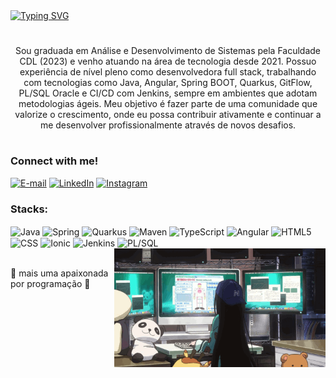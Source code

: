<div align="left">
  <a href="https://git.io/typing-svg">
      <img src="https://readme-typing-svg.herokuapp.com?font=Handjet&size=30&pause=1000&color=0CD7B6&width=435&lines=Ol%C3%A1!+Eu+sou+a+Jhully+Aires%F0%9F%91%8B" alt="Typing SVG" />
  </a>
</div>

#

<p align="center"> Sou graduada em Análise e Desenvolvimento de Sistemas pela Faculdade CDL (2023) e venho atuando na área de tecnologia desde 2021. Possuo experiência de nível pleno como desenvolvedora full stack, trabalhando com tecnologias como Java, Angular, Spring BOOT, Quarkus, GitFlow, PL/SQL Oracle e CI/CD com Jenkins, sempre em ambientes que adotam metodologias ágeis. Meu objetivo é fazer parte de uma comunidade que valorize o crescimento, onde eu possa contribuir ativamente e continuar a me desenvolver profissionalmente através de novos desafios.
  
#

<h3 align="left">Connect with me!</h3>
<div align="left">
    
[![E-mail](https://img.shields.io/badge/-Email-000?style=for-the-badge&logo=microsoft-outlook&logoColor=FF00F6&color:FFF)](jhullyeaires@hotmail.com)
[![LinkedIn](https://img.shields.io/badge/-LinkedIn-000?style=for-the-badge&logo=linkedin&logoColor=FF00F6&color:FFF)](https://www.linkedin.com/in/jhully-aires/)
[![Instagram](https://img.shields.io/badge/-Instagram-000?style=for-the-badge&logo=instagram&logoColor=FF00F6&color:FFF)](https://instagram.com/jhully.aires)

</div>

<h3 align="left">Stacks:</h3>
<div style="display: inline_block">
    <img align="center" alt="Java" height="60" width="60" src="https://cdn.jsdelivr.net/gh/devicons/devicon@latest/icons/java/java-original-wordmark.svg"/>
    <img align="center" alt="Spring" height="60" width="60" src="https://cdn.jsdelivr.net/gh/devicons/devicon@latest/icons/spring/spring-original.svg"/>
    <img align="center" alt="Quarkus" height="60" width="60" src="https://cdn.jsdelivr.net/gh/devicons/devicon@latest/icons/quarkus/quarkus-original.svg"/>
    <img align="center" alt="Maven" height="60" width="60" src="https://cdn.jsdelivr.net/gh/devicons/devicon@latest/icons/maven/maven-original.svg"/>
    <img align="center" alt="TypeScript" height="60" width="60" src="https://cdn.jsdelivr.net/gh/devicons/devicon@latest/icons/typescript/typescript-original.svg"/>
    <img align="center" alt="Angular" height="60" width="60" src="https://cdn.jsdelivr.net/gh/devicons/devicon@latest/icons/angularjs/angularjs-original.svg"/>
    <img align="center" alt="HTML5" height="60" width="60" src="https://cdn.jsdelivr.net/gh/devicons/devicon@latest/icons/html5/html5-original.svg"/>
    <img align="center" alt="CSS" height="60" width="60" src="https://cdn.jsdelivr.net/gh/devicons/devicon@latest/icons/css3/css3-original.svg"/>
    <img align="center" alt="Ionic" height="60" width="60" src="https://cdn.jsdelivr.net/gh/devicons/devicon@latest/icons/ionic/ionic-original.svg"/>
    <img align="center" alt="Jenkins" height="60" width="60" src="https://cdn.jsdelivr.net/gh/devicons/devicon@latest/icons/jenkins/jenkins-original.svg">
    <img align="center" alt="PL/SQL" height="60" width="60" src="https://cdn.jsdelivr.net/gh/devicons/devicon@latest/icons/sqldeveloper/sqldeveloper-original.svg"/>
    <img align="right" alt="" height="190px" src="./src/anime.gif">
</div><br/>

💖 mais uma apaixonada por programação 💖 <br/>


